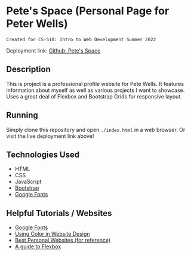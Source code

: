 # Pete's Space (Personal Page for Peter Wells)
`Created for CS-510: Intro to Web Development Summer 2022`

Deployment link: [Github: Pete's Space](https://unfinishedideas.github.io/personalWebsiteProject/)

## Description

This is project is a professional profile website for Pete Wells. It features information about myself as well as various projects I want to showcase. Uses a great deal of Flexbox and Bootstrap Grids for responsive layout.

## Running

Simply clone this repository and open `./index.html` in a web browser. Or visit the live deployment link above!

## Technologies Used

* HTML
* CSS
* JavaScript
* [Bootstrap](https://getbootstrap.com/)
* [Google Fonts](https://fonts.google.com/)

## Helpful Tutorials / Websites

* [Google Fonts](https://developers.google.com/fonts/docs/getting_started)
* [Using Color in Website Design](https://www.flux-academy.com/blog/how-to-strategically-use-color-in-website-design)
* [Best Personal Websites (for reference)](https://blog.hubspot.com/marketing/best-personal-websites)
* [A guide to Flexbox](https://css-tricks.com/snippets/css/a-guide-to-flexbox/)
